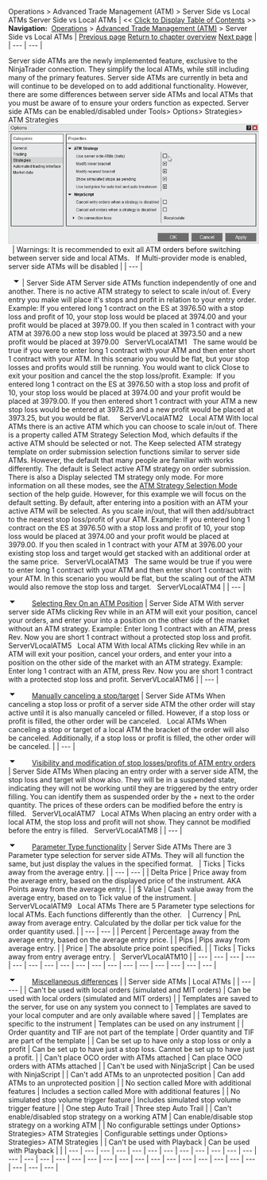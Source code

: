 ﻿
Operations > Advanced Trade Management (ATM) > Server Side vs Local ATMs
Server Side vs Local ATMs
| << [Click to Display Table of Contents](server-side-vs-local-atms.md) >> **Navigation:**     [Operations](operations.md) > [Advanced Trade Management (ATM)](advanced_trade_management_atm.md) > Server Side vs Local ATMs | [Previous page](advanced_trade_management_atm.md) [Return to chapter overview](advanced_trade_management_atm.md) [Next page](atm_strategy.md) |
| --- | --- |

Server side ATMs are the newly implemented feature, exclusive to the NinjaTrader connection. They simplify the local ATMs, while still including many of the primary features. Server side ATMs are currently in beta and will continue to be developed on to add additional functionality. However, there are some differences between server side ATMs and local ATMs that you must be aware of to ensure your orders function as expected.
Server side ATMs can be enabled/disabled under Tools> Options> Strategies> ATM Strategies
 
![ServerVLocalATM](servervlocalatm.png)
 
| Warnings:  It is recommended to exit all ATM orders before switching between server side and local ATMs.   If Multi-provider mode is enabled, server side ATMs will be disabled |
| --- |

 
![tog_minus](tog_minus.gif)
| Server Side ATM Server side ATMs function independently of one and another. There is no active ATM strategy to select to scale in/out of. Every entry you make will place it's stops and profit in relation to your entry order. Example: If you entered long 1 contract on the ES at 3976.50 with a stop loss and profit of 10, your stop loss would be placed at 3974.00 and your profit would be placed at 3979.00. If you then scaled in 1 contract with your ATM at 3976.00 a new stop loss would be placed at 3973.50 and a new profit would be placed at 3979.00   ServerVLocalATM1   The same would be true if you were to enter long 1 contract with your ATM and then enter short 1 contract with your ATM. In this scenario you would be flat, but your stop losses and profits would still be running. You would want to click Close to exit your position and cancel the the stop loss/profit. Example:  If you entered long 1 contract on the ES at 3976.50 with a stop loss and profit of 10, your stop loss would be placed at 3974.00 and your profit would be placed at 3979.00. If you then entered short 1 contract with your ATM a new stop loss would be entered at 3978.25 and a new profit would be placed at 3973.25, but you would be flat.     ServerVLocalATM2   Local ATM With local ATMs there is an active ATM which you can choose to scale in/out of. There is a property called ATM Strategy Selection Mod, which defaults if the active ATM should be selected or not. The Keep selected ATM strategy template on order submission selection functions similar to server side ATMs. However, the default that many people are familiar with works differently. The default is Select active ATM strategy on order submission. There is also a Display selected TM strategy only mode. For more information on all these modes, see the [ATM Strategy Selection Mode](atm_strategy_selection_mode.md) section of the help guide. However, for this example we will focus on the default setting. By default, after entering into a position with an ATM your active ATM will be selected. As you scale in/out, that will then add/subtract to the nearest stop loss/profit of your ATM. Example: If you entered long 1 contract on the ES at 3976.50 with a stop loss and profit of 10, your stop loss would be placed at 3974.00 and your profit would be placed at 3979.00. If you then scaled in 1 contract with your ATM at 3976.00 your existing stop loss and target would get stacked with an additional order at the same price.   ServerVLocalATM3   The same would be true if you were to enter long 1 contract with your ATM and then enter short 1 contract with your ATM. In this scenario you would be flat, but the scaling out of the ATM would also remove the stop loss and target.   ServerVLocalATM4 |
| --- |

![tog_minus](tog_minus.gif)        [Selecting Rev On an ATM Position](javascript:HMToggle('toggle','SelectingRevOnanATMPosition','SelectingRevOnanATMPosition_ICON'))
| Server Side ATM With server server side ATMs clicking Rev while in an ATM will exit your position, cancel your orders, and enter your into a position on the other side of the market without an ATM strategy. Example: Enter long 1 contract with an ATM, press Rev. Now you are short 1 contract without a protected stop loss and profit. ServerVLocalATM5   Local ATM With local ATMs clicking Rev while in an ATM will exit your position, cancel your orders, and enter your into a position on the other side of the market with an ATM strategy. Example: Enter long 1 contract with an ATM, press Rev. Now you are short 1 contract with a protected stop loss and profit. ServerVLocalATM6 |
| --- |

![tog_minus](tog_minus.gif)        [Manually canceling a stop/target](javascript:HMToggle('toggle','Manuallycancelingastoptarget','Manuallycancelingastoptarget_ICON'))
| Server Side ATMs When canceling a stop loss or profit of a server side ATM the other order will stay active until it is also manually canceled or filled. However, if a stop loss or profit is filled, the other order will be canceled.   Local ATMs When canceling a stop or target of a local ATM the bracket of the order will also be canceled. Additionally, if a stop loss or profit is filled, the other order will be canceled. |
| --- |

![tog_minus](tog_minus.gif)        [Visibility and modification of stop losses/profits of ATM entry orders](javascript:HMToggle('toggle','VisibilityandmodificationofstoplossesprofitsofATMentryorders','VisibilityandmodificationofstoplossesprofitsofATMentryorders_ICON'))
| Server Side ATMs When placing an entry order with a server side ATM, the stop loss and target will show also. They will be in a suspended state, indicating they will not be working until they are triggered by the entry order filling. You can identify them as suspended order by the + next to the order quantity. The prices of these orders can be modified before the entry is filled.   ServerVLocalATM7   Local ATMs When placing an entry order with a local ATM, the stop loss and profit will not show. They cannot be modified before the entry is filled.   ServerVLocalATM8 |
| --- |

![tog_minus](tog_minus.gif)        [Parameter Type functionality](javascript:HMToggle('toggle','ParameterTypefunctionality','ParameterTypefunctionality_ICON'))
| Server Side ATMs There are 3 Parameter type selection for server side ATMs. They will all function the same, but just display the values in the specified format.     | Ticks | Ticks away from the average entry. | | --- | --- | | Delta Price | Price away from the average entry, based on the displayed price of the instrument. AKA Points away from the average entry. | | $ Value | Cash value away from the average entry, based on to Tick value of the instrument. |      ServerVLocalATM9   Local ATMs There are 5 Parameter type selections for local ATMs. Each functions differently than the other.     | Currency | PnL away from average entry. Calculated by the dollar per tick value for the order quantity used. | | --- | --- | | Percent | Percentage away from the average entry, based on the average entry price. | | Pips | Pips away from average entry. | | Price | The absolute price point specified. | | Ticks | Ticks away from entry average entry. |      ServerVLocalATM10 |
| --- | --- | --- | --- | --- | --- | --- | --- | --- | --- | --- | --- | --- | --- | --- | --- | --- |

![tog_minus](tog_minus.gif)        [Miscellaneous differences](javascript:HMToggle('toggle','Miscellaneousdifferences','Miscellaneousdifferences_ICON'))
| | Server side ATMs | Local ATMs | | --- | --- | | Can't be used with local orders (simulated and MIT orders) | Can be used with local orders (simulated and MIT orders) | | Templates are saved to the server, for use on any system you connect to | Templates are saved to your local computer and are only available where saved | | Templates are specific to the instrument | Templates can be used on any instrument | | Order quantity and TIF are not part of the template | Order quantity and TIF are part of the template | | Can be set up to have only a stop loss or only a profit | Can be set up to have just a stop loss. Cannot be set up to have just a profit. | | Can't place OCO order with ATMs attached | Can place OCO orders with ATMs attached | | Can't be used with NinjaScript | Can be used with NinjaScript | | Can't add ATMs to an unprotected position | Can add ATMs to an unprotected position | | No section called More with additional features | Includes a section called More with additional features | | No simulated stop volume trigger feature | Includes simulated stop volume trigger feature | | One step Auto Trail | Three step Auto Trail | | Can't enable/disabled stop strategy on a working ATM | Can enable/disable stop strategy on a working ATM | | No configurable settings under Options> Strategies> ATM Strategies | Configurable settings under Options> Strategies> ATM Strategies | | Can't be used with Playback | Can be used with Playback | |
| --- | --- | --- | --- | --- | --- | --- | --- | --- | --- | --- | --- | --- | --- | --- | --- | --- | --- | --- | --- | --- | --- | --- | --- | --- | --- | --- | --- | --- | --- | --- |



